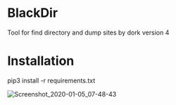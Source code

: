 # BlackDir
Tool for find directory and dump sites by dork version 4
# Installation
pip3 install -r requirements.txt

![Screenshot_2020-01-05_07-48-43](https://user-images.githubusercontent.com/46041727/71780373-f37b6300-2f8f-11ea-8fbc-d6b7b935654b.png)

